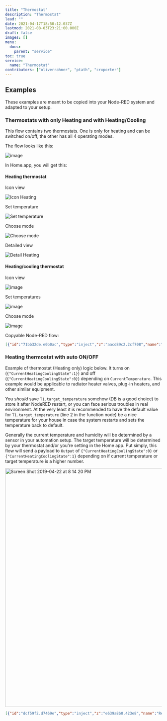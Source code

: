 ```yaml
---
title: "Thermostat"
description: "Thermostat"
lead: ""
date: 2021-04-17T18:50:12.037Z
lastmod: 2021-08-03T23:21:00.000Z
draft: false
images: []
menu:
  docs:
    parent: "service"
toc: true
service:
  name: "Thermostat"
contributors: ["oliverrahner", "ptath", "crxporter"]
---
```


## Examples

These examples are meant to be copied into your Node-RED system and adapted to your setup.

### Thermostats with only Heating and with Heating/Cooling

This flow contains two thermostats. One is only for heating and can be switched on/off, the other has all 4 operating modes.

The flow looks like this:

![image](https://user-images.githubusercontent.com/2277681/54551995-6559d000-49af-11e9-91f7-31ff49c7669e.png)

In Home.app, you will get this:

#### Heating thermostat

Icon view

![Icon Heating](https://user-images.githubusercontent.com/2277681/54556561-655ecd80-49b9-11e9-8a28-bc5d16e6f433.png)

Set temperature

![Set temperature](https://user-images.githubusercontent.com/2277681/54556708-bec6fc80-49b9-11e9-91fb-e0ef3455e4bd.png)

Choose mode

![Choose mode](https://user-images.githubusercontent.com/2277681/54556590-7ad3f780-49b9-11e9-88db-2139c1babab1.png)

Detailed view

![Detail Heating](https://user-images.githubusercontent.com/2277681/54556505-4829ff00-49b9-11e9-90b3-c6c8b97c5463.png)

#### Heating/cooling thermostat

Icon view

![image](https://user-images.githubusercontent.com/2277681/54556754-d9997100-49b9-11e9-8b4b-6755f98a223a.png)

Set temperatures

![image](https://user-images.githubusercontent.com/2277681/54556780-eb7b1400-49b9-11e9-83a4-5cc708989964.png)

Choose mode

![image](https://user-images.githubusercontent.com/2277681/54556801-fafa5d00-49b9-11e9-9731-2509fbbb8e26.png)


Copyable Node-RED flow:
```json
[{"id":"71bb32de.e0b0ac","type":"inject","z":"aacd89c2.2cf708","name":"CurrentHeatingCoolingState off","topic":"","payload":"{\"CurrentHeatingCoolingState\":0}","payloadType":"json","repeat":"","crontab":"","once":false,"onceDelay":0.1,"x":170,"y":620,"wires":[["eb3f7f35.275ed"]]},{"id":"120a8ce.c6a3373","type":"debug","z":"aacd89c2.2cf708","name":"","active":true,"tosidebar":true,"console":false,"tostatus":false,"complete":"false","x":870,"y":960,"wires":[]},{"id":"f42d56a1.db50d8","type":"inject","z":"aacd89c2.2cf708","name":"TargetHeatingCoolingState off","topic":"","payload":"{\"TargetHeatingCoolingState\":0}","payloadType":"json","repeat":"","crontab":"","once":false,"onceDelay":0.1,"x":460,"y":620,"wires":[["eb3f7f35.275ed"]]},{"id":"7349e2ee.759fac","type":"inject","z":"aacd89c2.2cf708","name":"CurrentTemperature 10","topic":"","payload":"{\"CurrentTemperature\":10}","payloadType":"json","repeat":"","crontab":"","once":false,"onceDelay":0.1,"x":140,"y":800,"wires":[["eb3f7f35.275ed"]]},{"id":"8f22babf.1332a8","type":"inject","z":"aacd89c2.2cf708","name":"TargetTemperature 10","topic":"","payload":"{\"TargetTemperature\":10}","payloadType":"json","repeat":"","crontab":"","once":false,"onceDelay":0.1,"x":420,"y":800,"wires":[["eb3f7f35.275ed"]]},{"id":"9c3496bd.fe8328","type":"inject","z":"aacd89c2.2cf708","name":"CurrentHeatingCoolingState heat","topic":"","payload":"{\"CurrentHeatingCoolingState\":1}","payloadType":"json","repeat":"","crontab":"","once":false,"onceDelay":0.1,"x":170,"y":660,"wires":[["eb3f7f35.275ed"]]},{"id":"17b83efb.5df391","type":"inject","z":"aacd89c2.2cf708","name":"TargetHeatingCoolingState heat","topic":"","payload":"{\"TargetHeatingCoolingState\":1}","payloadType":"json","repeat":"","crontab":"","once":false,"onceDelay":0.1,"x":470,"y":660,"wires":[["eb3f7f35.275ed"]]},{"id":"2e02c54b.ee4eca","type":"inject","z":"aacd89c2.2cf708","name":"CurrentHeatingCoolingState cool","topic":"","payload":"{\"CurrentHeatingCoolingState\":2}","payloadType":"json","repeat":"","crontab":"","once":false,"onceDelay":0.1,"x":170,"y":700,"wires":[["eb3f7f35.275ed"]]},{"id":"bdf35b08.d58578","type":"inject","z":"aacd89c2.2cf708","name":"TargetHeatingCoolingState cool","topic":"","payload":"{\"TargetHeatingCoolingState\":2}","payloadType":"json","repeat":"","crontab":"","once":false,"onceDelay":0.1,"x":470,"y":700,"wires":[["eb3f7f35.275ed"]]},{"id":"9f1612bb.200ea","type":"inject","z":"aacd89c2.2cf708","name":"CurrentTemperature 20","topic":"","payload":"{\"CurrentTemperature\":20}","payloadType":"json","repeat":"","crontab":"","once":false,"onceDelay":0.1,"x":140,"y":840,"wires":[["eb3f7f35.275ed"]]},{"id":"5ceff715.5df388","type":"inject","z":"aacd89c2.2cf708","name":"TargetTemperature 20","topic":"","payload":"{\"TargetTemperature\":20}","payloadType":"json","repeat":"","crontab":"","once":false,"onceDelay":0.1,"x":420,"y":840,"wires":[["eb3f7f35.275ed"]]},{"id":"7e073e90.31c72","type":"inject","z":"aacd89c2.2cf708","name":"CurrentTemperature 30","topic":"","payload":"{\"CurrentTemperature\":30}","payloadType":"json","repeat":"","crontab":"","once":false,"onceDelay":0.1,"x":140,"y":880,"wires":[["eb3f7f35.275ed"]]},{"id":"89402a3d.d581a8","type":"inject","z":"aacd89c2.2cf708","name":"TargetTemperature 30","topic":"","payload":"{\"TargetTemperature\":30}","payloadType":"json","repeat":"","crontab":"","once":false,"onceDelay":0.1,"x":420,"y":880,"wires":[["eb3f7f35.275ed"]]},{"id":"f00041a2.ce66e","type":"inject","z":"aacd89c2.2cf708","name":"TemperatureDisplayUnits Celsius","topic":"","payload":"{\"TemperatureDisplayUnits\":0}","payloadType":"json","repeat":"","crontab":"","once":false,"onceDelay":0.1,"x":170,"y":940,"wires":[["eb3f7f35.275ed"]]},{"id":"73c1a173.df287","type":"inject","z":"aacd89c2.2cf708","name":"TemperatureDisplayUnits Fahrenheit","topic":"","payload":"{\"TemperatureDisplayUnits\":1}","payloadType":"json","repeat":"","crontab":"","once":false,"onceDelay":0.1,"x":180,"y":980,"wires":[["eb3f7f35.275ed"]]},{"id":"9975b2ea.252e5","type":"inject","z":"aacd89c2.2cf708","name":"CurrentRelativeHumidity 20","topic":"","payload":"{\"CurrentRelativeHumidity\":20}","payloadType":"json","repeat":"","crontab":"","once":false,"onceDelay":0.1,"x":160,"y":1040,"wires":[["eb3f7f35.275ed"]]},{"id":"e0b641c8.151a7","type":"inject","z":"aacd89c2.2cf708","name":"TargetRelativeHumidity 20","topic":"","payload":"{\"TargetRelativeHumidity\":20}","payloadType":"json","repeat":"","crontab":"","once":false,"onceDelay":0.1,"x":430,"y":1040,"wires":[["eb3f7f35.275ed"]]},{"id":"173f83f.569c57c","type":"inject","z":"aacd89c2.2cf708","name":"CurrentRelativeHumidity 30","topic":"","payload":"{\"CurrentRelativeHumidity\":30}","payloadType":"json","repeat":"","crontab":"","once":false,"onceDelay":0.1,"x":160,"y":1080,"wires":[["eb3f7f35.275ed"]]},{"id":"261af724.7d14e8","type":"inject","z":"aacd89c2.2cf708","name":"TargetRelativeHumidity 30","topic":"","payload":"{\"TargetRelativeHumidity\":30}","payloadType":"json","repeat":"","crontab":"","once":false,"onceDelay":0.1,"x":430,"y":1080,"wires":[["eb3f7f35.275ed"]]},{"id":"f63235a2.c01fc8","type":"inject","z":"aacd89c2.2cf708","name":"CurrentRelativeHumidity 40","topic":"","payload":"{\"CurrentRelativeHumidity\":40}","payloadType":"json","repeat":"","crontab":"","once":false,"onceDelay":0.1,"x":160,"y":1120,"wires":[["eb3f7f35.275ed"]]},{"id":"bc0b38d8.8b19a8","type":"inject","z":"aacd89c2.2cf708","name":"TargetRelativeHumidity 40","topic":"","payload":"{\"TargetRelativeHumidity\":40}","payloadType":"json","repeat":"","crontab":"","once":false,"onceDelay":0.1,"x":430,"y":1120,"wires":[["eb3f7f35.275ed"]]},{"id":"e36bdcc9.32c29","type":"inject","z":"aacd89c2.2cf708","name":"CoolingThresholdTemperature 23","topic":"","payload":"{\"CoolingThresholdTemperature\":23}","payloadType":"json","repeat":"","crontab":"","once":false,"onceDelay":0.1,"x":170,"y":1220,"wires":[["eb3f7f35.275ed"]]},{"id":"91b5fbc2.81d1f8","type":"inject","z":"aacd89c2.2cf708","name":"HeatingThresholdTemperature 21","topic":"","payload":"{\"HeatingThresholdTemperature\":21}","payloadType":"json","repeat":"","crontab":"","once":false,"onceDelay":0.1,"x":470,"y":1220,"wires":[["eb3f7f35.275ed"]]},{"id":"b52ecac9.c3f698","type":"inject","z":"aacd89c2.2cf708","name":"CoolingThresholdTemperature 25","topic":"","payload":"{\"CoolingThresholdTemperature\":25}","payloadType":"json","repeat":"","crontab":"","once":false,"onceDelay":0.1,"x":170,"y":1260,"wires":[["eb3f7f35.275ed"]]},{"id":"67476ce3.ae9c54","type":"inject","z":"aacd89c2.2cf708","name":"HeatingThresholdTemperature 22","topic":"","payload":"{\"HeatingThresholdTemperature\":22}","payloadType":"json","repeat":"","crontab":"","once":false,"onceDelay":0.1,"x":470,"y":1260,"wires":[["eb3f7f35.275ed"]]},{"id":"7716264a.e09b98","type":"inject","z":"aacd89c2.2cf708","name":"HeatingThresholdTemperature 18","topic":"","payload":"{\"HeatingThresholdTemperature\":18}","payloadType":"json","repeat":"","crontab":"","once":false,"onceDelay":0.1,"x":470,"y":1180,"wires":[["eb3f7f35.275ed"]]},{"id":"b60f3788.4adb68","type":"inject","z":"aacd89c2.2cf708","name":"CoolingThresholdTemperature 20","topic":"","payload":"{\"CoolingThresholdTemperature\":20}","payloadType":"json","repeat":"","crontab":"","once":false,"onceDelay":0.1,"x":170,"y":1180,"wires":[["eb3f7f35.275ed"]]},{"id":"29c352ee.0f465e","type":"inject","z":"aacd89c2.2cf708","name":"CurrentHeatingCoolingState auto","topic":"","payload":"{\"CurrentHeatingCoolingState\":3}","payloadType":"json","repeat":"","crontab":"","once":false,"onceDelay":0.1,"x":170,"y":740,"wires":[["eb3f7f35.275ed"]]},{"id":"9102b724.964998","type":"inject","z":"aacd89c2.2cf708","name":"TargetHeatingCoolingState auto","topic":"","payload":"{\"TargetHeatingCoolingState\":3}","payloadType":"json","repeat":"","crontab":"","once":false,"onceDelay":0.1,"x":470,"y":740,"wires":[["eb3f7f35.275ed"]]},{"id":"eb3f7f35.275ed","type":"function","z":"aacd89c2.2cf708","name":"","func":"\nreturn msg;","outputs":1,"noerr":0,"x":450,"y":960,"wires":[["a523fb3e.497ea8","f50c12fc.0eeeb"]]},{"id":"a523fb3e.497ea8","type":"homekit-service","z":"aacd89c2.2cf708","bridge":"27eae9d3.b636b6","name":"Heating/Cooling Thermostat","serviceName":"Thermostat","topic":"","manufacturer":"Default Manufacturer","model":"Default Model","serialNo":"Default Serial Number","characteristicProperties":"{\n}","x":660,"y":1000,"wires":[["120a8ce.c6a3373"]]},{"id":"f50c12fc.0eeeb","type":"homekit-service","z":"aacd89c2.2cf708","bridge":"27eae9d3.b636b6","name":"Heating Thermostat","serviceName":"Thermostat","topic":"","manufacturer":"Default Manufacturer","model":"Default Model","serialNo":"Default Serial Number","characteristicProperties":"{\n    \"TargetHeatingCoolingState\": {\n        \"validValues\": [0, 1]\n    },\n    \"CurrentHeatingCoolingState\": {\n        \"validValues\": [0, 1]\n    }\n}","x":630,"y":940,"wires":[["120a8ce.c6a3373"]]},{"id":"27eae9d3.b636b6","type":"homekit-bridge","z":"","bridgeName":"4","pinCode":"111-11-111","port":"","allowInsecureRequest":false,"manufacturer":"Default Manufacturer","model":"Default Model","serialNo":"Default Serial Number"}]
```

### Heating thermostat with auto ON/OFF
Example of thermostat (Heating only) logic below. It turns on (`{"CurrentHeatingCoolingState":1}`) and off (`{"CurrentHeatingCoolingState":0}`) depending on `CurrentTemperature`. This example would be applicable to radiator heater valves, plug-in heaters, and other similar equipment.

You _should_ save `T1.target_temperature` somehow (DB is a good choice) to store it after NodeRED restart, or you can face serious troubles in real environment. At the very least it is recommended to have the default value for `T1.target_temperature` (line 2 in the function node) be a nice temperature for your house in case the system restarts and sets the temperature back to default.

Generally the current temperature and humidity will be determined by a sensor in your automation setup. The target temperature will be determined by your thermostat and/or you're setting in the Home app. Put simply, this flow will send a payload to `Output` of `{"CurrentHeatingCoolingState":0}` or `{"CurrentHeatingCoolingState":1}` depending on if current temperature or target temperature is a higher number.

<img width="768" alt="Screen Shot 2019-04-22 at 8 14 20 PM" src="https://user-images.githubusercontent.com/38265886/56544826-39e07d00-653b-11e9-981e-6370c509e0a2.png">

```json
[{"id":"dcf59f2.d7469e","type":"inject","z":"e639a8b0.423e8","name":"Request off","topic":"","payload":"{\"TargetHeatingCoolingState\":0}","payloadType":"json","repeat":"","crontab":"","once":false,"onceDelay":0.1,"x":250,"y":180,"wires":[["a99fd29a.401ce8"]]},{"id":"a99fd29a.401ce8","type":"homekit-service","z":"e639a8b0.423e8","isParent":true,"bridge":"6a8d3ef1.88061","parentService":"","name":"CleverThermostat","serviceName":"Thermostat","topic":"","filter":false,"manufacturer":"Default Manufacturer","model":"Default Model","serialNo":"Default Serial Number","characteristicProperties":"{\n    \"TargetHeatingCoolingState\": {\n        \"validValues\": [0, 1]\n    },\n    \"CurrentHeatingCoolingState\": {\n        \"validValues\": [0, 1]\n    }\n}","x":510,"y":380,"wires":[["912314ac.d24818","4c937b1c.5ee9cc"]]},{"id":"b1ec7a7e.af4b","type":"inject","z":"e639a8b0.423e8","name":"Current 68 F (20 C)","topic":"","payload":"{\"CurrentTemperature\": 20}","payloadType":"json","repeat":"","crontab":"","once":false,"onceDelay":0.1,"x":230,"y":300,"wires":[["a99fd29a.401ce8"]]},{"id":"ca31c1b0.a9716","type":"inject","z":"e639a8b0.423e8","name":"Target 73 F (23 C)","topic":"","payload":"{\"TargetTemperature\": 23}","payloadType":"json","repeat":"","crontab":"","once":true,"onceDelay":0.1,"x":230,"y":420,"wires":[["a99fd29a.401ce8"]]},{"id":"ff94240f.bb096","type":"inject","z":"e639a8b0.423e8","name":"Target 50 F (10 C)","topic":"","payload":"{\"TargetTemperature\": 10}","payloadType":"json","repeat":"","crontab":"","once":false,"onceDelay":0.1,"x":220,"y":460,"wires":[["a99fd29a.401ce8"]]},{"id":"c790acf0.96924","type":"inject","z":"e639a8b0.423e8","name":"Current 59 F (15 C)","topic":"","payload":"{\"CurrentTemperature\": 15}","payloadType":"json","repeat":"","crontab":"","once":true,"onceDelay":0.1,"x":230,"y":340,"wires":[["a99fd29a.401ce8"]]},{"id":"912314ac.d24818","type":"function","z":"e639a8b0.423e8","name":"Save TEMP/HUM/TT","func":"var T1 = context.get(\"T1\")||{\n    \"target_temperature\": 12,\n    \"temperature\": 10,\n    \"humidity\": 11,\n    \"targetHeatCoolState\": 0\n};\n\nvar OutMsg = {};\n\nif (msg.payload.TargetHeatingCoolingState !== undefined){\n    T1.targetHeatCoolState = msg.payload.TargetHeatingCoolingState;\n}\n\nif (msg.payload.CurrentTemperature !== undefined) {\n    T1.temperature = msg.payload.CurrentTemperature;\n}\n\nif (msg.payload.CurrentRelativeHumidity !== undefined) {\n    T1.humidity = msg.payload.CurrentRelativeHumidity;\n}\n\nif (msg.payload.TargetTemperature !== undefined) {\n    T1.target_temperature = msg.payload.TargetTemperature;\n}\n\nif (T1.targetHeatCoolState == 1){\n    if (T1.temperature >= T1.target_temperature) {\n        OutMsg.payload = { \n            CurrentHeatingCoolingState: 0\n        };\n    } else {\n        OutMsg.payload = { \n            CurrentHeatingCoolingState: 1\n        };\n    }\n} else if (T1.targetHeatCoolState === 0){\n    OutMsg.payload = {\n        CurrentHeatingCoolingState: 0\n    };\n}\n\ncontext.set(\"T1\",T1);\n\nreturn OutMsg;\n","outputs":1,"noerr":0,"x":500,"y":540,"wires":[["a99fd29a.401ce8"]]},{"id":"4c937b1c.5ee9cc","type":"debug","z":"e639a8b0.423e8","name":"Output","active":true,"tosidebar":true,"console":false,"tostatus":false,"complete":"payload","targetType":"msg","x":750,"y":380,"wires":[]},{"id":"fcd747b4.f92588","type":"inject","z":"e639a8b0.423e8","name":"Current 77 F (25 C)","topic":"","payload":"{\"CurrentTemperature\": 25}","payloadType":"json","repeat":"","crontab":"","once":false,"onceDelay":0.1,"x":230,"y":260,"wires":[["a99fd29a.401ce8"]]},{"id":"70eb57cd.8d1cb","type":"inject","z":"e639a8b0.423e8","name":"Request heat","topic":"","payload":"{\"TargetHeatingCoolingState\":1}","payloadType":"json","repeat":"","crontab":"","once":false,"onceDelay":0.1,"x":250,"y":140,"wires":[["a99fd29a.401ce8"]]},{"id":"e59b81d7.0473e8","type":"inject","z":"e639a8b0.423e8","name":"Check every 5 sec","topic":"","payload":"","payloadType":"date","repeat":"5","crontab":"","once":true,"onceDelay":0.1,"x":240,"y":540,"wires":[["912314ac.d24818"]]},{"id":"6a8d3ef1.88061","type":"homekit-bridge","z":"","bridgeName":"Garage","pinCode":"111-11-111","port":"","allowInsecureRequest":false,"manufacturer":"Garrett","model":"Pi HAT","serialNo":"3","customMdnsConfig":false,"mdnsMulticast":true,"mdnsInterface":"","mdnsPort":"","mdnsIp":"","mdnsTtl":"","mdnsLoopback":true,"mdnsReuseAddr":true}]
```
